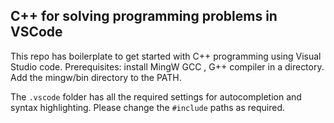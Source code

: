 ## C++ for solving programming problems in VSCode ##

This repo has boilerplate to get started with C++ programming using Visual Studio code.
Prerequisites: install MingW GCC , G++ compiler in a directory.
Add the mingw/bin directory to the PATH.

The `.vscode` folder has all the required settings for autocompletion and syntax highlighting.
Please change the `#include` paths as required.

